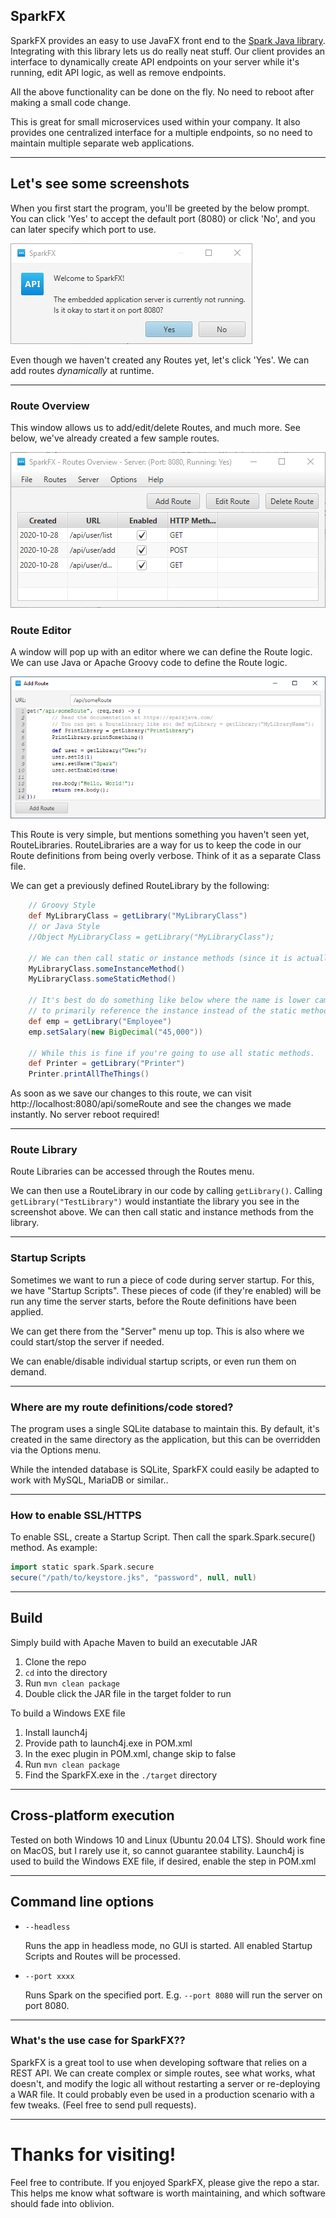 ## SparkFX

SparkFX provides an easy to use JavaFX front end to the [Spark Java library](https://sparkjava.com/). Integrating
with this library lets us do really neat stuff. Our client provides an interface to dynamically create
API endpoints on your server while it's running, edit API logic, as well as remove endpoints.

All the above functionality can be done on the fly. No need to
reboot after making a small code change.

This is great for small microservices used within your company. It also provides one
centralized interface for a multiple endpoints, so no need to maintain multiple separate
web applications.

---

## Let's see some screenshots

When you first start the program, you'll be greeted by the below
prompt. You can click 'Yes' to accept the default port (8080) or
click 'No', and you can later specify which port to use.

![Startup Prompt](./img/startupPrompt.png)

Even though we haven't created any Routes yet, let's click 'Yes'. We can add routes
*dynamically* at runtime.

---

### Route Overview

This window allows us to add/edit/delete Routes, and much more.
See below, we've already created a few sample routes.

![Route Overview](./img/routeOverview.png)

### Route Editor

A window will pop up with an editor where we can define the Route logic. We can use Java or Apache Groovy code
to define the Route logic. 

![Route Edit](./img/routeAdd.png)

This Route is very simple, but mentions something you haven't seen yet, RouteLibraries. RouteLibraries are a way
for us to keep the code in our Route definitions from being overly verbose. Think of it as a separate Class file.

We can get a previously defined RouteLibrary by the following:

```groovy
    // Groovy Style
    def MyLibraryClass = getLibrary("MyLibraryClass")
    // or Java Style
    //Object MyLibraryClass = getLibrary("MyLibraryClass");

    // We can then call static or instance methods (since it is actually created with newInstance() in the background)
    MyLibraryClass.someInstanceMethod()
    MyLibraryClass.someStaticMethod()

    // It's best do do something like below where the name is lower camel-case if you're going
    // to primarily reference the instance instead of the static methods.
    def emp = getLibrary("Employee")
    emp.setSalary(new BigDecimal("45,000"))
    
    // While this is fine if you're going to use all static methods.
    def Printer = getLibrary("Printer")
    Printer.printAllTheThings()
```

As soon as we save our changes to this route, we can visit http://localhost:8080/api/someRoute and see the changes
we made instantly. No server reboot required!

---

### Route Library

Route Libraries can be accessed through the Routes menu.

We can then use a RouteLibrary in our code by calling ```getLibrary()```. Calling ```getLibrary("TestLibrary")``` 
would instantiate the library you see in the screenshot above. We can then call static and instance methods from the
library.

---

### Startup Scripts

Sometimes we want to run a piece of code during server startup. For this, we have "Startup Scripts". These pieces
of code (if they're enabled) will be run any time the server starts, before the Route definitions have been applied. 

We can get there from the "Server" menu up top. This is also where we could start/stop the server if needed.

We can enable/disable individual startup scripts, or even run them on demand.

---


### Where are my route definitions/code stored?

The program uses a single SQLite database to maintain this. By default, it's created in the same directory
as the application, but this can be overridden via the Options menu.

While the intended database is SQLite, SparkFX could easily be adapted to work with MySQL, MariaDB or similar..

---

### How to enable SSL/HTTPS

To enable SSL, create a Startup Script. Then call the spark.Spark.secure() method.
As example:

```groovy
import static spark.Spark.secure
secure("/path/to/keystore.jks", "password", null, null)
```

---


## Build

Simply build with Apache Maven to build an executable JAR
  1. Clone the repo
  2. `cd` into the directory
  3. Run `mvn clean package`
  4. Double click the JAR file in the target folder to run
  
  
To build a Windows EXE file
  1. Install launch4j
  2. Provide path to launch4j.exe in POM.xml
  3. In the exec plugin in POM.xml, change skip to false
  4. Run `mvn clean package`
  5. Find the SparkFX.exe in the `./target` directory

---

## Cross-platform execution

Tested on both Windows 10 and Linux (Ubuntu 20.04 LTS).
Should work fine on MacOS, but I rarely use it, so cannot guarantee stability.
Launch4j is used to build the Windows EXE file, if desired, enable the step in POM.xml

---

## Command line options

 - `--headless`
 
   Runs the app in headless mode, no GUI is started. All enabled Startup Scripts and Routes will be processed.
 
 - `--port xxxx`
 
   Runs Spark on the specified port. E.g. `--port 8080` will run the server on port 8080.

---

### What's the use case for SparkFX??

SparkFX is a great tool to use when developing software that relies on a REST API. We can create complex or simple
routes, see what works, what doesn't, and modify the logic all without restarting a server or re-deploying
a WAR file. It could probably even be used in a production scenario with a few tweaks. (Feel free to send pull requests).

---




# Thanks for visiting!

Feel free to contribute. If you enjoyed SparkFX, please give the repo a star. This helps me know what software
is worth maintaining, and which software should fade into oblivion.
